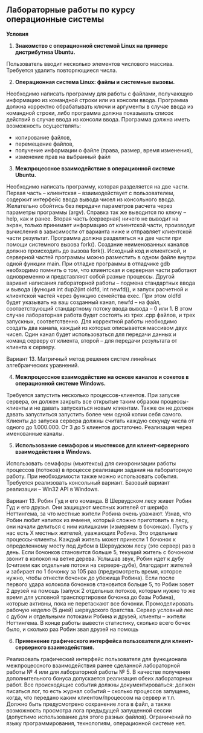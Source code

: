 ## Лабораторные работы по курсу операционные системы

**Условия**

1. **Знакомство с операционной системой Linux на примере дистрибутива Ubuntu.**
   
Пользователь вводит несколько элементов числового массива. Требуется удалить повторяющиеся числа.

2.  **Операционная система Linux: файлы и системные вызовы.**
   
Необходимо написать программу для работы с файлами, получающую информацию из командной строки или из консоли ввода. 
Программа должна корректно обрабатывать ключи и аргументы в случае ввода из командной строки, либо программа должна 
показывать список действий в случае ввода из консоли ввода.
Программа должна иметь возможность осуществлять:
- копирование файлов,
- перемещение файлов, 
- получение информации о файле (права, размер, время изменения), 
- изменение прав на выбранный файл

3.   **Межпроцессное взаимодействие в операционной системе Ubuntu.**
   
Необходимо написать программу, которая разделяется на две части. Первая часть – клиентская – взаимодействует с пользователем, содержит интерфейс ввода вывода чисел из консольного ввода. Желательно обойтись без передачи параметров расчета через параметры программы (argv). Справка так же выводится по ключу –help, как и ранее. Вторая часть (серверная) ничего не выводит на экран, только принимает информацию от клиентской части, производит вычисления в зависимости от варианта ниже и отправляет клиентской части результат.
Программа должна разделяться на две части при помощи системного вызова fork(). Создание неименованных каналов должно происходить до вызова fork(). 
Исходный код и клиентской, и серверной частей программы можно разместить в одном файле внутри одной функции main. При отладке программы в отладчике gdb необходимо помнить о том, что клиентская и серверная части работают одновременно и представляют собой разные процессы.
Другой вариант написания лабораторной работы – подмена стандартных ввода и вывода (функция int dup2(int oldfd, int newfd)), и запуск расчетной и клиентской частей через функцию семейства exec. При этом oldfd будет указывать на ваш созданный канал, newfd – на файл, соответствующий стандартному потоку ввода вывода – 0 или 1. В этом случае лабораторная работа будет состоять из трех .cpp файлов, и трех запускных, соответственно. Для корректной работы необходимо создать два канала, каждый из которых описывается массивом двух чисел. Один канал будет использоваться для передачи данных и команд серверу от клиента, второй – для передачи результата от клиента к серверу.

Вариант 13. Матричный метод решения систем линейных алгебраических уравнений.

4.   **Межпроцессное взаимодействие на основе каналов и сокетов в операционной системе Windows.**

Требуется запустить несколько процессов-клиентов. При запуске сервера, он должен закрыть все открытые таким образом процессы-клиенты и не давать запускаться новым клиентам. Также он не должен давать запуститься запустить более чем одной копии себя самого. Клиенты до запуска сервера должны считать каждую секунду числа от одного до 1.000.000. От 3 до 5 клиентов достаточно. Реализация через именованные каналы.

5. **Использование семафоров и мьютексов для клиент-серверного взаимодействия в Windows.**

Использовать семафоры (мьютексы) для синхронизации работы процессов (потоков) в процессе реализации задания на лабораторную работу. При необходимости также можно использовать события. Требуется реализовать консольный вариант. Базовый вариант реализации – Win32 API в Windows.

Вариант 13. Робин Гуд и его команда. В Шервудском лесу живет Робин Гуд и его друзья. Они защищают местных жителей от шерифа Ноттингема, за что местные жители Робина очень уважают. Узнав, что Робин любит напиток из ячменя, который сложно приготовить в лесу, они начали делиться с ним излишками (измеряем в бочонках). Пусть у нас есть X местных жителей, уважающих Робина. Это отдельные процессы-клиенты. Каждый житель может принести 1 бочонок к определенному месту под дубом в Шервудском лесу (это сервер) раз в день. Если бочонков становится больше 5, текущий житель с бочонком звонит в колокол на ветке дерева. Услышав звук, Робин идет к дубу (считаем как отдельные потоки на сервере-дубе), благодарит жителей и забирает по 1 бочонку за 105 раз (предусмотреть время, которое нужно, чтобы отнести бочонок до убежища Робина). Если после первого удара колокола бочонков становится больше 5, то Робин зовет 2 друзей на помощь (запуск 2 отдельных потоков, которым нужно то же время для условной транспортировки бочонка до базы Робина), которые активны, пока не перетаскают все бочонки. Промоделировать рабочую неделю (5 дней) шервудского братства. Сервер условный лес с дубом и отдельными потоками Робина и друзей, клиенты – жители Ноттингема. В конце работы вывести статистику, сколько всего бочек было, и сколько раз Робин звал друзей на помощь

6. **Применение графического интерфейса пользователя для клиент-серверного взаимодействия.**

Реализовать графический интерфейс пользователя для функционала межпроцессного взаимодействия ранее сделанной лабораторной работы № 4 или для лабораторной работы № 5. В качестве получения дополнительного бонуса допускается реализация обеих лабораторных работ. Все происходящие события должны документироваться: должен писаться лог, то есть журнал событий – сколько процессов запущено, когда, что передано каким клиентом/процессом на сервер и т.п. Должно быть предусмотрено сохранение лога в файл, а также возможность просмотра лога предыдущей запущенной сессии (допустимо использование для этого разных файлов). Ограничений по языку программирования, технологиям, операционной системе нет.
